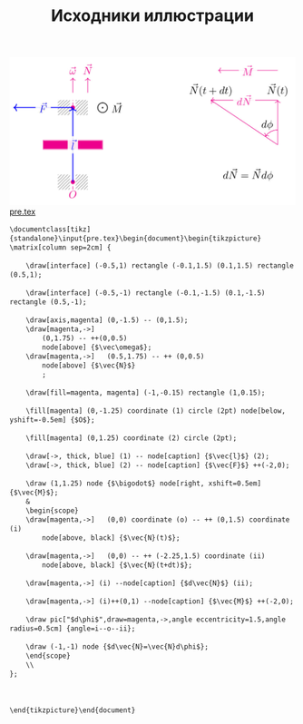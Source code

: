 ﻿---
title: "Исходники иллюстрации"
type: "notpost"
---
<a class="imag2" href="/cook/gallery/tikzpict_3a23b921ddeab91acb9591b4870971b5.tex"><img src="/cook/gallery/tikzpict_3a23b921ddeab91acb9591b4870971b5.pdf.jpg" alt=""></a>
<a href="/cook/gallery/pre">pre.tex</a>
<pre><code class="language-latex">\documentclass[tikz]{standalone}\input{pre.tex}\begin{document}\begin{tikzpicture}
\matrix[column sep=2cm] {

	\draw[interface] (-0.5,1) rectangle (-0.1,1.5) (0.1,1.5) rectangle (0.5,1);

	\draw[interface] (-0.5,-1) rectangle (-0.1,-1.5) (0.1,-1.5) rectangle (0.5,-1);

	\draw[axis,magenta] (0,-1.5) -- (0,1.5);
	\draw[magenta,->] 
		(0,1.75) -- ++(0,0.5) 
		node[above] {$\vec\omega$};
	\draw[magenta,->]	(0.5,1.75) -- ++ (0,0.5)
		node[above] {$\vec{N}$} 
		;

	\draw[fill=magenta, magenta] (-1,-0.15) rectangle (1,0.15);

	\fill[magenta] (0,-1.25) coordinate (1) circle (2pt) node[below, yshift=-0.5em] {$O$};

	\fill[magenta] (0,1.25) coordinate (2) circle (2pt);

	\draw[->, thick, blue] (1) -- node[caption] {$\vec{l}$} (2);
	\draw[->, thick, blue] (2) -- node[caption] {$\vec{F}$} ++(-2,0);  

	\draw (1,1.25) node {$\bigodot$} node[right, xshift=0.5em] {$\vec{M}$};
    &
    \begin{scope}
	\draw[magenta,->]	(0,0) coordinate (o) -- ++ (0,1.5) coordinate (i)
		node[above, black] {$\vec{N}(t)$};

	\draw[magenta,->]	(0,0) -- ++ (-2.25,1.5) coordinate (ii)
		node[above, black] {$\vec{N}(t+dt)$};		

	\draw[magenta,->] (i) --node[caption] {$d\vec{N}$} (ii);	

	\draw[magenta,->] (i)++(0,1) --node[caption] {$\vec{M}$} ++(-2,0);	

	\draw pic["$d\phi$",draw=magenta,->,angle eccentricity=1.5,angle radius=0.5cm] {angle=i--o--ii};    	

	\draw (-1,-1) node {$d\vec{N}=\vec{N}d\phi$};
    \end{scope}    
    \\
};
	
		

\end{tikzpicture}\end{document}</code></pre>